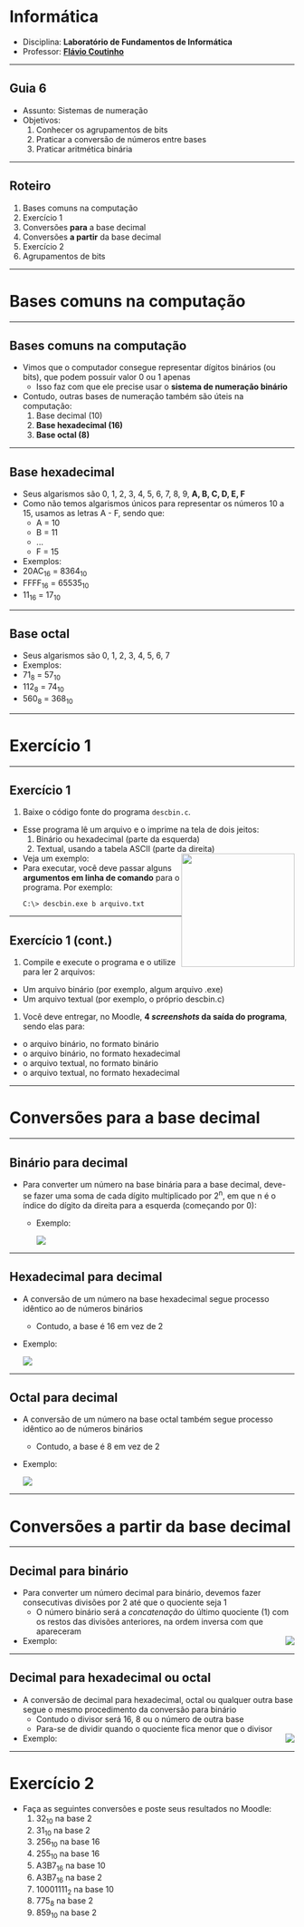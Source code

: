 # Informática

- Disciplina: **Laboratório de Fundamentos de Informática**
- Professor: **[Flávio Coutinho](mailto:coutinho@decom.cefetmg.br)**

---
## Guia 6

- Assunto: Sistemas de numeração
- Objetivos:
  1. Conhecer os agrupamentos de bits
  1. Praticar a conversão de números entre bases 
  1. Praticar aritmética binária
  

---
## Roteiro

1. Bases comuns na computação
1. Exercício 1
1. Conversões **para** a base decimal
1. Conversões **a partir** da base decimal
1. Exercício 2
1. Agrupamentos de bits

---
# Bases comuns na computação

---
## Bases comuns na computação

- Vimos que o computador consegue representar dígitos binários (ou bits), que podem possuir valor 0 ou 1 apenas
  - Isso faz com que ele precise usar o **sistema de numeração binário**
- Contudo, outras bases de numeração também são úteis na computação:
  1. Base decimal (10)
  1. **Base hexadecimal (16)**
  1. **Base octal (8)**

---
## Base **hexadecimal**

- Seus algarismos são 0, 1, 2, 3, 4, 5, 6, 7, 8, 9, **A, B, C, D, E, F**
- Como não temos algarismos únicos para representar os números 10 a 15, usamos as letras A - F, sendo que:
  - A = 10
  - B = 11
  - ...
  - F = 15
- Exemplos:
 - 20AC<sub>16</sub> = 8364<sub>10</sub>
 - FFFF<sub>16</sub> = 65535<sub>10</sub>
 - 11<sub>16</sub> = 17<sub>10</sub>
 
---
## Base **octal**

- Seus algarismos são 0, 1, 2, 3, 4, 5, 6, 7
- Exemplos:
 - 71<sub>8</sub> = 57<sub>10</sub>
 - 112<sub>8</sub> = 74<sub>10</sub>
 - 560<sub>8</sub> = 368<sub>10</sub>

---
# Exercício 1

---
## Exercício 1

1. Baixe o código fonte do programa `descbin.c`.
  - Esse programa lê um arquivo e o imprime na tela de dois jeitos:
    1. Binário ou hexadecimal (parte da esquerda)
    1. Textual, usando a tabela ASCII (parte da direita)
  - <img src="images/descbin-tela.png" style="float:right; height:200px">
    Veja um exemplo:
  - Para executar, você deve passar alguns **argumentos em linha de comando** para o programa. Por exemplo:
    ```
    C:\> descbin.exe b arquivo.txt
    ```
    
---
## Exercício 1 (cont.)

1. Compile e execute o programa e o utilize para ler 2 arquivos:
  - Um arquivo binário (por exemplo, algum arquivo .exe)
  - Um arquivo textual (por exemplo, o próprio descbin.c)
1. Você deve entregar, no Moodle, **4 _screenshots_ da saída do programa**, sendo elas para:
  - o arquivo binário, no formato binário
  - o arquivo binário, no formato hexadecimal
  - o arquivo textual, no formato binário
  - o arquivo textual, no formato hexadecimal
 
---
# Conversões **para** a base decimal

---
## **Binário** para decimal

- Para converter um número na base binária para a base decimal, 
  deve-se fazer uma soma de cada dígito multiplicado por 2<sup>n</sup>, 
  em que n é o índice do dígito da direita para a esquerda (começando por 0):
  - Exemplo:

    <img src="images/conversao-binario-decimal.gif" class="stoppable-gif">

  
---
## **Hexadecimal** para decimal

- A conversão de um número na base hexadecimal segue processo idêntico ao de números binários
  - Contudo, a base é 16 em vez de 2
- Exemplo:

  <img src="images/conversao-hexadecimal-decimal.gif" class="stoppable-gif">
  
---
## **Octal** para decimal

- A conversão de um número na base octal também segue processo idêntico ao de números binários
  - Contudo, a base é 8 em vez de 2
- Exemplo:

  <img src="images/conversao-octal-decimal.gif" class="stoppable-gif">

---
# Conversões **a partir** da base decimal

---
## Decimal para **binário**

- Para converter um número decimal para binário, devemos fazer consecutivas divisões por 2 
  até que o quociente seja 1
  - O número binário será a _concatenação_ do último quociente (1) com os restos das divisões 
    anteriores, na ordem inversa com que apareceram
- <img src="images/conversao-decimal-binario.gif" style="float:right;" class="stoppable-gif">
  Exemplo:
  

---
## Decimal para **hexadecimal** ou **octal**

- A conversão de decimal para hexadecimal, octal ou qualquer outra base segue o mesmo procedimento 
  da conversão para binário
  - Contudo o divisor será 16, 8 ou o número de outra base
  - Para-se de dividir quando o quociente fica menor que o divisor
- <img src="images/conversao-decimal-hexadecimal.gif" style="float:right;" class="stoppable-gif">
  Exemplo:


---
# Exercício 2

- Faça as seguintes conversões e poste seus resultados no Moodle:
  <ol class="multi-column-list-2">
    <li>32<sub>10</sub> na base 2</li>
    <li>31<sub>10</sub> na base 2</li>
    <li>256<sub>10</sub> na base 16</li>
    <li>255<sub>10</sub> na base 16</li>
    <li>A3B7<sub>16</sub> na base 10</li>
    <li>A3B7<sub>16</sub> na base 2</li>
    <li>10001111<sub>2</sub> na base 10</li>
    <li>775<sub>8</sub> na base 2</li>
    <li>859<sub>10</sub> na base 2</li>
  </ol>